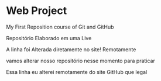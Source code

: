 # Web Project
 My First Reposition  course of Git and GitHub 

Repositório Elaborado em uma Live

A linha foi Alterada diretamente no site! Remotamente

vamos alterar nosso repositório nesse momento para praticar

Essa linha eu alterei remotamente do site GitHub que legal
